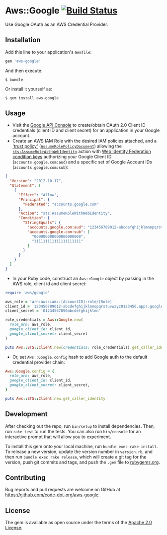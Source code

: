 # Aws::Google [![Build Status](https://travis-ci.com/code-dot-org/aws-google.svg?branch=master)](https://travis-ci.com/code-dot-org/aws-google)

Use Google OAuth as an AWS Credential Provider.

## Installation

Add this line to your application's `Gemfile`:

```ruby
gem 'aws-google'
```

And then execute:

    $ bundle

Or install it yourself as:

    $ gem install aws-google

## Usage

- Visit the [Google API Console](https://console.developers.google.com/) to create/obtain OAuth 2.0 Client ID credentials (client ID and client secret) for an application in your Google account.
- Create an AWS IAM Role with the desired IAM policies attached, and a ['trust policy'](https://docs.aws.amazon.com/IAM/latest/UserGuide/id_roles_terms-and-concepts.html#term_trust-policy) ([`AssumeRolePolicyDocument`](https://docs.aws.amazon.com/IAM/latest/APIReference/API_CreateRole.html)) allowing the [`sts:AssumeRoleWithWebIdentity`](https://docs.aws.amazon.com/STS/latest/APIReference/API_AssumeRoleWithWebIdentity.html) action with [Web Identity Federation condition keys](https://docs.aws.amazon.com/IAM/latest/UserGuide/reference_policies_iam-condition-keys.html#condition-keys-wif) authorizing
your Google Client ID (`accounts.google.com:aud`) and a specific set of Google Account IDs (`accounts.google.com:sub`):

```json
{
  "Version": "2012-10-17",
  "Statement": [
    {
      "Effect": "Allow",
      "Principal": {
        "Federated": "accounts.google.com"
      },
      "Action": "sts:AssumeRoleWithWebIdentity",
      "Condition": {
        "StringEquals": {
          "accounts.google.com:aud": "123456789012-abcdefghijklmnopqrstuvwzyz0123456.apps.googleusercontent.com",
          "accounts.google.com:sub": [
            "000000000000000000000",
            "111111111111111111111"
          ]
        }
      }
    }
  ]
}
```

- In your Ruby code, construct an `Aws::Google` object by passing in the AWS role, client id and client secret:
```ruby
require 'aws/google'

aws_role = 'arn:aws:iam::[AccountID]:role/[Role]'
client_id = '123456789012-abcdefghijklmnopqrstuvwzyz0123456.apps.googleusercontent.com'
client_secret = '01234567890abcdefghijklmn'

role_credentials = Aws::Google.new(
  role_arn: aws_role,
  google_client_id: client_id,
  google_client_secret: client_secret
)

puts Aws::STS::Client.new(credentials: role_credentials).get_caller_identity
```

- Or, set `Aws::Google.config` hash to add Google auth to the default credential provider chain:

```ruby
Aws::Google.config = {
  role_arn: aws_role,
  google_client_id: client_id,
  google_client_secret: client_secret,
}

puts Aws::STS::Client.new.get_caller_identity
```

## Development

After checking out the repo, run `bin/setup` to install dependencies. Then, run `rake test` to run the tests. You can also run `bin/console` for an interactive prompt that will allow you to experiment.

To install this gem onto your local machine, run `bundle exec rake install`. To release a new version, update the version number in `version.rb`, and then run `bundle exec rake release`, which will create a git tag for the version, push git commits and tags, and push the `.gem` file to [rubygems.org](https://rubygems.org).

## Contributing

Bug reports and pull requests are welcome on GitHub at https://github.com/code-dot-org/aws-google.

## License

The gem is available as open source under the terms of the [Apache 2.0 License](http://opensource.org/licenses/apache-2.0).

